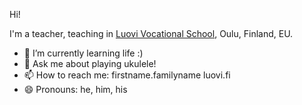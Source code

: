 Hi!

I'm a teacher, teaching in <a href="http://www.luovi.fi">Luovi Vocational School</a>, Oulu, Finland, EU.

- 🌱 I’m currently learning life :)
- 💬 Ask me about playing ukulele!
- 📫 How to reach me: firstname.familyname <at> luovi.fi
- 😄 Pronouns: he, him, his

<!--
🔭 I’m currently working on ... well ...
- ⚡ Fun fact: ... 
-->
